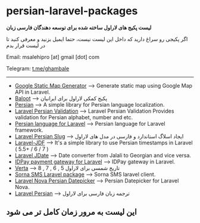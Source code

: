 # persian-laravel-packages
**لیست پکیج های لاراول ساخته شده برای توسعه دهندگان فارسی زبان**

اگر پکیجی رو سراغ دارید که داخل این لیست نیست، حتما ایمیل بزنید و معرفی کنید تا در لیست قرار بدم

Email: msalehipro [at] gmail [dot] com

Telegram: [t.me/ghambale](https://t.me/ghambale)

---
* [Google Static Map Generator](https://github.com/mastani/laravel-google-static-map) --> Generate static map using Google Map API in Laravel.
* [Baloot](https://github.com/sanjabteam/baloot) --> پکیج کمکی لاراول برای ایرانیان
* [Persian](https://github.com/parsidev/Persian) --> A simple library for Persian language localization.
* [Laravel Persian Validation](https://github.com/sadegh19b/laravel-persian-validation) --> Laravel Persian Validation Provides validation for Persian alphabet, number and etc.
* [Persian language for Laravel](https://github.com/arashmehrani/laravel-persian-lang) --> Persian language for Laravel framework.
* [Laravel Persian Slug](https://github.com/pishran/laravel-persian-slug) --> ایجاد اسلاگ استاندارد و فارسی در مدل های لاراول
* [Laravel-JDF](https://github.com/hatamiarash7/Laravel-JDF) --> It's a simple library to use Persian timestamps in Laravel ( 5.5+ / 6 / 7 )
* [Laravel JDate](https://github.com/mastani/laravel-jdate) --> Date converter from Jalali to Georgian and vice versa.
* [IDPay payment gateway for Laravel](https://github.com/mastani/laravel-idpay) --> IDPay gateway in Laravel.
* [Verta](https://github.com/hekmatinasser/verta) --> تاریخ شمسی برای لاراول 5 , 6 , 7 , 8
* [Sorna SMS Laravel package](https://github.com/mastani/laravel-sorna-sms) --> Sorna SMS laravel client.
* [Laravel Nova Persian Datepicker](https://github.com/mustafaaloko/nova-persian-datepicker) --> Persian Datepicker for Laravel Nova.
* [Laravel Persian](https://github.com/Abolfazl-Talebi/laravel6-persian-lang) --> ترجمه زبان فارسی برای لاراول

## این لیست به مرور زمان کامل تر می شود
